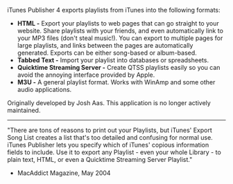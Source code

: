 iTunes Publisher 4 exports playlists from iTunes into the following formats:

  * **HTML -** Export your playlists to web pages that can go straight to your website. Share playlists with your friends, and even automatically link to your MP3 files (don't steal music!). You can export to multiple pages for large playlists, and links between the pages are automatically generated. Exports can be either song-based or album-based.
  * **Tabbed Text -** Import your playlist into databases or spreadsheets.
  * **Quicktime Streaming Server -** Create QTSS playlists easily so you can avoid the annoying interface provided by Apple.
  * **M3U -** A general playlist format. Works with WinAmp and some other audio applications.

Originally developed by Josh Aas. This application is no longer actively maintained.


---


"There are tons of reasons to print out your Playlists, but iTunes' Export Song List creates a list that's too detailed and confusing for normal use. iTunes Publisher lets you specify which of iTunes' copious information fields to include. Use it to export any Playlist - even your whole Library - to plain text, HTML, or even a Quicktime Streaming Server Playlist."

- MacAddict Magazine, May 2004